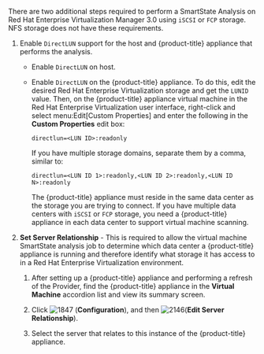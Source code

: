 There are two additional steps required to perform a SmartState Analysis
on Red Hat Enterprise Virtualization Manager 3.0 using `iSCSI` or `FCP`
storage. NFS storage does not have these requirements.

1.  Enable `DirectLUN` support for the host and {product-title}
    appliance that performs the analysis.
    
      - Enable `DirectLUN` on host.
    
      - Enable `DirectLUN` on the {product-title} appliance. To do this,
        edit the desired Red Hat Enterprise Virtualization storage and
        get the `LUNID` value. Then, on the {product-title} appliance
        virtual machine in the Red Hat Enterprise Virtualization user
        interface, right-click and select menu:Edit\[Custom Properties\]
        and enter the following in the **Custom Properties** edit box:
        
            directlun=<LUN ID>:readonly
        
        If you have multiple storage domains, separate them by a comma,
        similar to:
        
            directlun=<LUN ID 1>:readonly,<LUN ID 2>:readonly,<LUN ID N>:readonly
        
        <div class="note">
        
        The {product-title} appliance must reside in the same data
        center as the storage you are trying to connect. If you have
        multiple data centers with `iSCSI` or `FCP` storage, you need a
        {product-title} appliance in each data center to support virtual
        machine scanning.
        
        </div>

2.  **Set Server Relationship** - This is required to allow the virtual
    machine SmartState analysis job to determine which data center a
    {product-title} appliance is running and therefore identify what
    storage it has access to in a Red Hat Enterprise Virtualization
    environment.
    
    1.  After setting up a {product-title} appliance and performing a
        refresh of the Provider, find the {product-title} appliance in
        the **Virtual Machine** accordion list and view its summary
        screen.
    
    2.  Click ![1847](1847.png) (**Configuration**), and then
        ![2146](2146.png)(**Edit Server Relationship**).
    
    3.  Select the server that relates to this instance of the
        {product-title} appliance.

